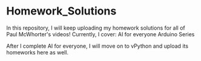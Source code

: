 # Homework_Solutions
In this repository, I will keep uploading my homework solutions for all of Paul McWhorter's videos!
Currently, I cover:
AI for everyone
Arduino Series

After I complete AI for everyone, I will move on to vPython and upload its homeworks here as well.
